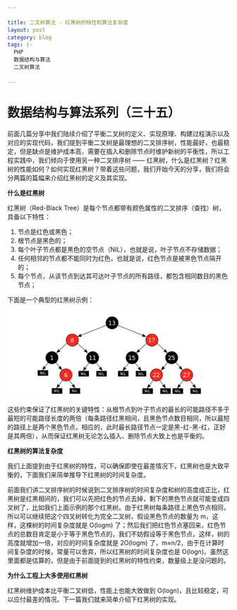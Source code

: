 ```yaml
---

title: 二叉树算法 - 红黑树的特性和算法复杂度
layout: post
category: blog
tags: |-
  PHP
  数据结构与算法
  二叉树算法

---
```




# 数据结构与算法系列（三十五）

前面几篇分享中我们陆续介绍了平衡二叉树的定义、实现原理、构建过程演示以及对应的实现代码，我们提到平衡二叉树是最理想的二叉排序树，性能最好，也最稳定，但是缺点是维护成本高，需要在插入和删除节点时维护新树的平衡性，所以工程实践中，我们倾向于使用另一种二叉排序树 —— 红黑树，什么是红黑树？红黑树的性能如何？如何实现红黑树？带着这些问题，我们开始今天的分享，我们将会分两篇的篇幅来介绍红黑树的定义及其实现。

**什么是红黑树**

红黑树（Red-Black Tree）是每个节点都带有颜色属性的二叉排序（查找）树，具备以下特性：

1. 节点是红色或黑色；
2. 根节点是黑色的；
3. 每个叶子节点都是黑色的空节点（NIL），也就是说，叶子节点不存储数据；
4. 任何相邻的节点都不能同时为红色，也就是说，红色节点是被黑色节点隔开的；
5. 每个节点，从该节点到达其可达叶子节点的所有路径，都包含相同数目的黑色节点；

下面是一个典型的红黑树示例：

![img](/assets/post/bde3bed7cba8405e733d7e813d836d11989768fb5bdbccc2c40799dfad3713a3.png)

这些约束保证了红黑树的关键特性：从根节点到叶子节点的最长的可能路径不多于最短的可能路径长度的两倍（每条路径红黑相间，且黑色节点数目相同，所以最短的路径上是两个黑色节点，相应的，此时最长路径节点一定是黑-红-黑-红，正好是其两倍），从而保证红黑树无论怎么插入、删除节点大致上也是平衡的。

**红黑树的算法复杂度**

我们上面提到由于红黑树的特性，可以确保即使在最差情况下，红黑树也是大致平衡的，下面我们来简单推导下红黑树的时间复杂度。

前面我们讲二叉排序树的时候说到二叉排序树的时间复杂度和树的高度成正比，红黑树是红黑相间的，我们可以先把红色的节点去掉，剩下的黑色节点就可能变成四叉树了，比如我们上面示例的那个红黑树。由于红黑树每条路径上黑色节点相同，所以可以继续把这个四叉树转化为完全二叉树，假设黑色节点的数量为 m，这样，这棵树的时间复杂度就是 O(logm) 了；然后我们把红色节点塞回来，红色节点的总数目肯定是小于等于黑色节点的，我们不妨假设等于黑色节点，这样，树的高度就增加一倍，对应的时间复杂度就是 2O(logm) 了，m≈n/2，由于在计算时间复杂度的时候，常量可以舍弃，所以红黑树的时间复杂度也是 O(logn)。虽然这里面都是估算的，但是由于前面提到的红黑树的特性约束，数量级上是没问题的。

**为什么工程上大多使用红黑树**

红黑树维护成本比平衡二叉树低，性能上也能大致做到 O(logn)，且比较稳定，可以应付最差的情况。下一篇我们就来简单介绍下红黑树的实现。